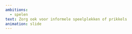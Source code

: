 ```yaml
---
ambitions:
  - spelen
text: Zorg ook voor informele speelplekken of prikkels
animation: slide
---
```

